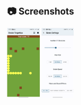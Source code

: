 ## 📷 Screenshots
<img src="screenshots/Screenshot_20240317_155134.png" width="15%" alt=""/>
<img src="screenshots/Screenshot_20240317_155149.png" width="15%" alt=""/>
